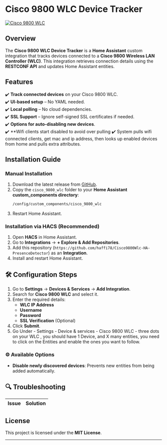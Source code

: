 # Cisco 9800 WLC Device Tracker

[![Cisco 9800 WLC]([icons/logo.png](https://github.com/haffi78/Cisco9800Wlc-HA-PresenceDetector/blob/main/custom_components/cisco_9800_wlc/icons/icon.png))](https://github.com/haffi78/Cisco9800Wlc-HA-PresenceDetector/blob/main/custom_components/cisco_9800_wlc/icons/icon.png)

##  Overview

The **Cisco 9800 WLC Device Tracker** is a **Home Assistant** custom integration that tracks devices connected to a **Cisco 9800 Wireless LAN Controller (WLC)**. This integration retrieves connection details using the **RESTCONF API** and updates Home Assistant entities.

##  Features

✔️ **Track connected devices** on your Cisco 9800 WLC.  
✔️ **UI-based setup** – No YAML needed.  
✔️ **Local polling** – No cloud dependencies.  
✔️ **SSL Support** – Ignore self-signed SSL certificates if needed.  
✔️ **Options for auto-disabling new devices**.  
✔️ **Wifi clients start disabled to avoid over pulling
✔️ System pulls wifi connected clients, get mac and ip address, then looks up enabled devices from home and pulls extra attributes.


##  Installation Guide

### **Manual Installation**
1. Download the latest release from [GitHub](https://github.com/haffi78/Cisco9800Wlc-HA-PresenceDetector).
2. Copy the `cisco_9800_wlc` folder to your **Home Assistant custom_components directory**:
   ```sh
   /config/custom_components/cisco_9800_wlc
   ```
3. Restart Home Assistant.

### **Installation via HACS (Recommended)**
1. Open **HACS** in Home Assistant.
2. Go to **Integrations** → **+ Explore & Add Repositories**.
3. Add this repository (`https://github.com/haffi78/Cisco9800Wlc-HA-PresenceDetector`) as an **Integration**.
4. Install and restart Home Assistant.

## 🛠️ Configuration Steps

1. Go to **Settings** → **Devices & Services** → **Add Integration**.
2. Search for **Cisco 9800 WLC** and select it.
3. Enter the required details:
   -  **WLC IP Address**
   -  **Username**
   -  **Password**
   -  **SSL Verification** (Optional)
4. Click **Submit**.
5. Go Under - Settings - Device & services - Cisco 9800 WLC - three dots on your WLC , you should have 1 Device, and X many entities, you need to click on the Entities and enable the ones you want to follow.

### ⚙️ Available Options
- **Disable newly discovered devices**: Prevents new entities from being added automatically.

## 🔍 Troubleshooting

| Issue | Solution |
|-------|----------|


##  License

This project is licensed under the **MIT License**.

---

